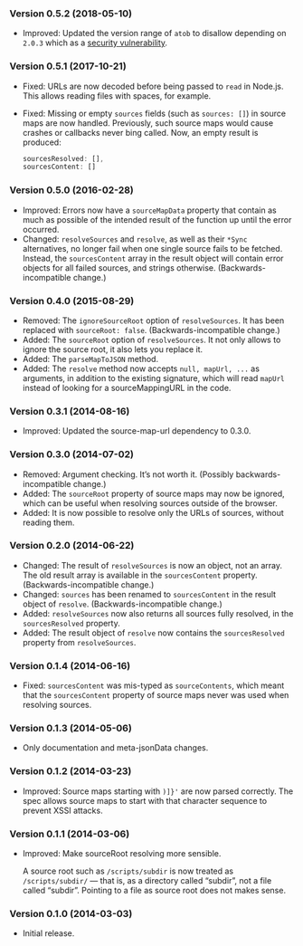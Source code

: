 ### Version 0.5.2 (2018-05-10) ###

- Improved: Updated the version range of `atob` to disallow depending on `2.0.3`
  which as a [security
  vulnerability](https://snyk.io/test/npm/atob/2.0.3?severity=high&severity=medium&severity=low).

### Version 0.5.1 (2017-10-21) ###

- Fixed: URLs are now decoded before being passed to `read` in Node.js. This
  allows reading files with spaces, for example.
- Fixed: Missing or empty `sources` fields (such as `sources: []`) in source
  maps are now handled. Previously, such source maps would cause crashes or
  callbacks never bing called. Now, an empty result is produced:

  ```js
  sourcesResolved: [],
  sourcesContent: []
  ```

### Version 0.5.0 (2016-02-28) ###

- Improved: Errors now have a `sourceMapData` property that contain as much as
  possible of the intended result of the function up until the error occurred.
- Changed: `resolveSources` and `resolve`, as well as their `*Sync`
  alternatives, no longer fail when one single source fails to be fetched.
  Instead, the `sourcesContent` array in the result object will contain error
  objects for all failed sources, and strings otherwise. (Backwards-incompatible
  change.)

### Version 0.4.0 (2015-08-29) ###

- Removed: The `ignoreSourceRoot` option of `resolveSources`. It has been
  replaced with `sourceRoot: false`. (Backwards-incompatible change.)
- Added: The `sourceRoot` option of `resolveSources`. It not only allows to
  ignore the source root, it also lets you replace it.
- Added: The `parseMapToJSON` method.
- Added: The `resolve` method now accepts `null, mapUrl, ...` as arguments, in
  addition to the existing signature, which will read `mapUrl` instead of
  looking for a sourceMappingURL in the code.

### Version 0.3.1 (2014-08-16) ###

- Improved: Updated the source-map-url dependency to 0.3.0.


### Version 0.3.0 (2014-07-02) ###

- Removed: Argument checking. It’s not worth it. (Possibly
  backwards-incompatible change.)
- Added: The `sourceRoot` property of source maps may now be ignored, which can
  be useful when resolving sources outside of the browser.
- Added: It is now possible to resolve only the URLs of sources, without
  reading them.


### Version 0.2.0 (2014-06-22) ###

- Changed: The result of `resolveSources` is now an object, not an array. The
  old result array is available in the `sourcesContent` property.
  (Backwards-incompatible change.)
- Changed: `sources` has been renamed to `sourcesContent` in the result object
  of `resolve`. (Backwards-incompatible change.)
- Added: `resolveSources` now also returns all sources fully resolved, in the
  `sourcesResolved` property.
- Added: The result object of `resolve` now contains the `sourcesResolved`
  property from `resolveSources`.


### Version 0.1.4 (2014-06-16) ###

- Fixed: `sourcesContent` was mis-typed as `sourceContents`, which meant that
  the `sourcesContent` property of source maps never was used when resolving
  sources.


### Version 0.1.3 (2014-05-06) ###

- Only documentation and meta-jsonData changes.


### Version 0.1.2 (2014-03-23) ###

- Improved: Source maps starting with `)]}'` are now parsed correctly. The spec
  allows source maps to start with that character sequence to prevent XSSI
  attacks.


### Version 0.1.1 (2014-03-06) ###

- Improved: Make sourceRoot resolving more sensible.

  A source root such as `/scripts/subdir` is now treated as `/scripts/subdir/`
  — that is, as a directory called “subdir”, not a file called “subdir”.
  Pointing to a file as source root does not makes sense.



### Version 0.1.0 (2014-03-03) ###

- Initial release.
